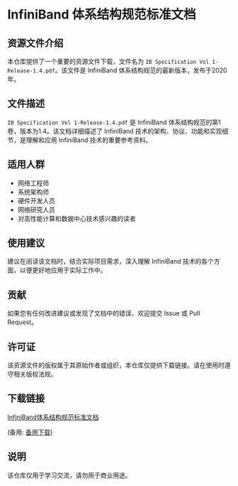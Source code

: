 # InfiniBand 体系结构规范标准文档

## 资源文件介绍

本仓库提供了一个重要的资源文件下载，文件名为 `IB Specification Vol 1-Release-1.4.pdf`。该文件是 InfiniBand 体系结构规范的最新版本，发布于2020年。

## 文件描述

`IB Specification Vol 1-Release-1.4.pdf` 是 InfiniBand 体系结构规范的第1卷，版本为1.4。该文档详细描述了 InfiniBand 技术的架构、协议、功能和实现细节，是理解和应用 InfiniBand 技术的重要参考资料。

## 适用人群

- 网络工程师
- 系统架构师
- 硬件开发人员
- 网络研究人员
- 对高性能计算和数据中心技术感兴趣的读者

## 使用建议

建议在阅读该文档时，结合实际项目需求，深入理解 InfiniBand 技术的各个方面，以便更好地应用于实际工作中。

## 贡献

如果您有任何改进建议或发现了文档中的错误，欢迎提交 Issue 或 Pull Request。

## 许可证

该资源文件的版权属于其原始作者或组织，本仓库仅提供下载链接。请在使用时遵守相关版权法规。

## 下载链接
[InfiniBand体系结构规范标准文档](https://pan.quark.cn/s/e6ff6289b62b) 

(备用: [备用下载](https://pan.baidu.com/s/1c4iENgQqI_mbNg8TURp7JA?pwd=1234))

## 说明

该仓库仅用于学习交流，请勿用于商业用途。
